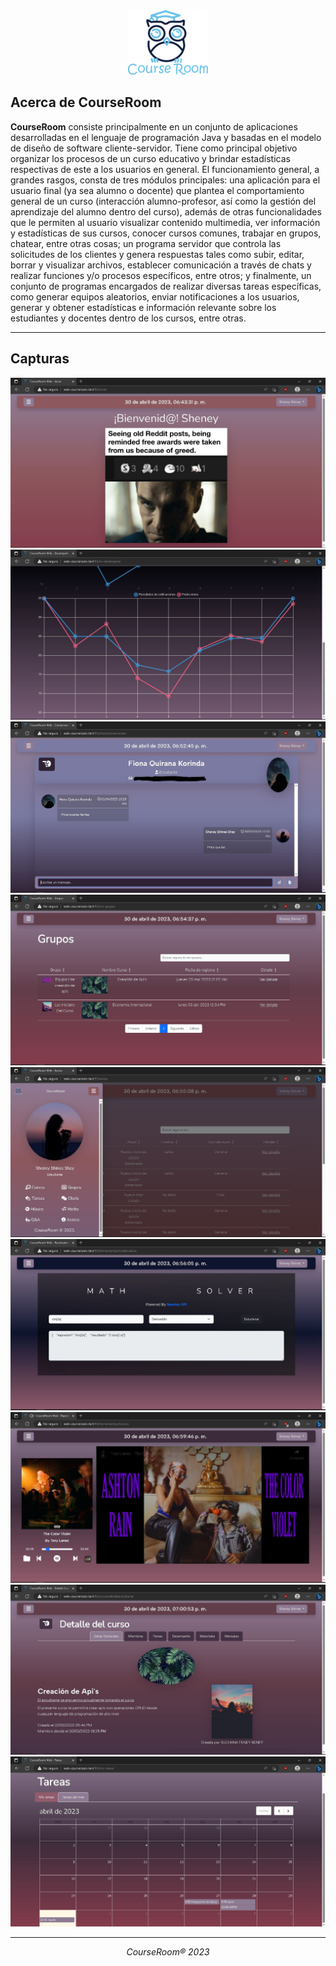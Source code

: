 <div align="center">
<img id="logo" src="https://raw.githubusercontent.com/Brian-GL/CourseRoom/main/src/recursos/imagenes/Course_Room_Brand_Readme.png">
</div>
<h2 class="mb-4 display-6 primer-color-letra">Acerca de CourseRoom </h2>
<span class="lead fuenteNormal segundo-color-letra" id="texto-acerca"><b>CourseRoom</b> consiste principalmente en un conjunto de aplicaciones desarrolladas en el lenguaje de programación Java y basadas en el modelo de diseño de software cliente-servidor. Tiene como principal objetivo organizar los procesos de un curso educativo y brindar estadísticas respectivas de este a los usuarios en general. El funcionamiento general, a grandes rasgos, consta de tres módulos principales: una aplicación para el usuario final (ya sea alumno o docente) que plantea el comportamiento general de un curso (interacción alumno-profesor, así como la gestión del aprendizaje del alumno dentro del curso), además de otras funcionalidades que le permiten al usuario visualizar contenido multimedia, ver información y estadísticas de sus cursos, conocer cursos comunes, trabajar en grupos, chatear, entre otras cosas; un programa servidor que controla las solicitudes de los clientes y genera respuestas tales como subir, editar, borrar y visualizar archivos, establecer comunicación a través de chats y realizar funciones y/o procesos específicos, entre otros; y finalmente, un conjunto de programas encargados de realizar diversas tareas específicas, como generar equipos aleatorios, enviar notificaciones a los usuarios, generar y obtener estadísticas e información relevante sobre los estudiantes y docentes dentro de los cursos, entre otras.</span>
<hr>

## Capturas

![](./readme/Captura1.JPG)
![](./readme/Captura2.JPG)
![](./readme/Captura3.JPG)
![](./readme/Captura4.JPG)
![](./readme/Captura5.JPG)
![](./readme/Captura6.JPG)
![](./readme/Captura7.JPG)
![](./readme/Captura8.JPG)
![](./readme/Captura9.JPG)

<hr>

<div align="center">
<i>CourseRoom® 2023</i>
</div>